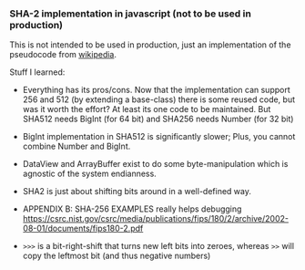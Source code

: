 ### SHA-2 implementation in javascript (not to be used in production)

This is not intended to be used in production, just an implementation of the pseudocode from [wikipedia](https://en.wikipedia.org/wiki/SHA-2#Pseudocode).

Stuff I learned:

 - Everything has its pros/cons. Now that the implementation can support 256 and 512 (by extending a base-class) there is some reused code,
but was it worth the effort? At least its one code to be maintained. But SHA512 needs BigInt (for 64 bit) and SHA256 needs Number (for 32 bit)
   
 - BigInt implementation in SHA512 is significantly slower; Plus, you cannot combine Number and BigInt.

 - DataView and ArrayBuffer exist to do some byte-manipulation which is agnostic of the system endianness.

 - SHA2 is just about shifting bits around in a well-defined way.

 -  APPENDIX B: SHA-256 EXAMPLES really helps debugging
https://csrc.nist.gov/csrc/media/publications/fips/180/2/archive/2002-08-01/documents/fips180-2.pdf

 - `>>>` is a bit-right-shift that turns new left bits into zeroes, whereas `>>` will copy the leftmost bit (and thus negative numbers)

